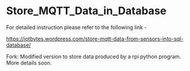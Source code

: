 # Store_MQTT_Data_in_Database

For detailed instruction please refer to the following link  -

https://iotbytes.wordpress.com/store-mqtt-data-from-sensors-into-sql-database/

Fork:
Modified version to store data produced by a rpi python program. More details soon.
